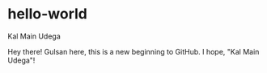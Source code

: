 # hello-world
 Kal Main Udega

 Hey there! Gulsan here, this is a new beginning to GitHub. I hope, "Kal Main Udega"!


